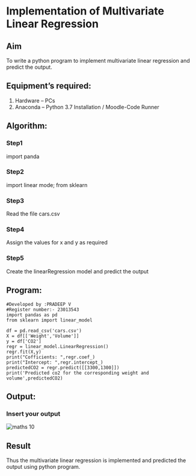 # Implementation of Multivariate Linear Regression
## Aim
To write a python program to implement multivariate linear regression and predict the output.
## Equipment’s required:
1.	Hardware – PCs
2.	Anaconda – Python 3.7 Installation / Moodle-Code Runner
## Algorithm:
### Step1
import panda

### Step2
import linear mode; from sklearn

### Step3
Read the file cars.csv

### Step4
Assign the values for x and y as required

### Step5
Create the linearRegression model and predict the output

## Program:
```
#Developed by :PRADEEP V
#Register number:- 23013543
import pandas as pd
from sklearn import linear_model

df = pd.read_csv('cars.csv')
X = df[['Weight','Volume']]
y = df['CO2']
regr = linear_model.LinearRegression()
regr.fit(X,y)
print("Cofficients: ",regr.coef_)
print("Intercept: ",regr.intercept_)
predictedCO2 = regr.predict([[3300,1300]])
print('Predicted co2 for the corresponding weight and volume',predictedCO2)

```
## Output:

### Insert your output

![maths 10](https://github.com/velupradeep/Multivariate-Linear-Regression/assets/150329341/d878786f-a1cb-444e-b073-d1c2c750bd8d)


## Result
Thus the multivariate linear regression is implemented and predicted the output using python program.

